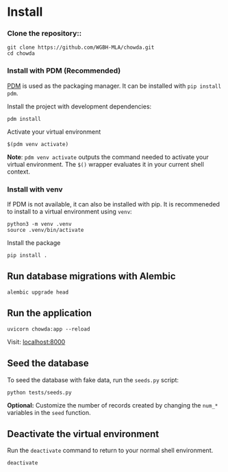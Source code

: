 # Install

### Clone the repository::

```shell
git clone https://github.com/WGBH-MLA/chowda.git
cd chowda
```

### Install with PDM (Recommended)

[PDM](https://pdm.fming.dev/) is used as the packaging manager. It can be installed with `pip install pdm`.

Install the project with development dependencies:

```shell
pdm install
```

Activate your virtual environment

```shell
$(pdm venv activate)
```

**Note**: `pdm venv activate` outputs the command needed to activate your virtual environment. The `$()` wrapper evaluates it in your current shell context.

### Install with venv

If PDM is not available, it can also be installed with pip. It is recommeneded to install to a virtual environment using `venv`:

```shell
python3 -m venv .venv
source .venv/bin/activate
```

Install the package

```shell
pip install .
```

## Run database migrations with Alembic
```shell
alembic upgrade head
```


## Run the application

```shell
uvicorn chowda:app --reload
```

Visit: [localhost:8000](http://localhost:8000/)

## Seed the database

To seed the database with fake data, run the `seeds.py` script:

```shell
python tests/seeds.py
```

**Optional:** Customize the number of records created by changing the `num_*` variables in the `seed` function.

## Deactivate the virtual environment

Run the `deactivate` command to return to your normal shell environment.

```shell
deactivate
```
